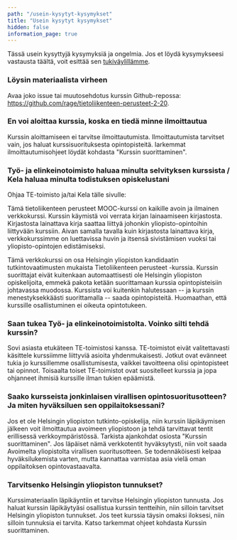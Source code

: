```yaml
---
path: "/usein-kysytyt-kysymykset"
title: "Usein kysytyt kysymykset"
hidden: false
information_page: true
---
```


Tässä usein kysyttyjä kysymyksiä ja ongelmia. Jos et löydä kysymykseesi vastausta täältä, voit esittää sen [tukiväylillämme](/tukivaylat).

<table-of-contents></table-of-contents>


### Löysin materiaalista virheen

Avaa joko issue tai muutosehdotus kurssin Github-repossa: https://github.com/rage/tietoliikenteen-perusteet-2-20.


### En voi aloittaa kurssia, koska en tiedä minne ilmoittautua

Kurssin aloittamiseen ei tarvitse ilmoittautumista. Ilmoittautumista tarvitset vain, jos haluat kurssisuorituksesta opintopisteitä. Iarkemmat ilmoittautumisohjeet löydät kohdasta "Kurssin suorittaminen". 


### Työ- ja elinkeinotoimisto haluaa minulta selvityksen kurssista  / Kela haluaa minulta todistuksen opiskelustani

Ohjaa TE-toimisto ja/tai Kela tälle sivulle:

Tämä tietoliikenteen perusteet MOOC-kurssi on kaikille avoin ja ilmainen verkkokurssi. Kurssin käymistä voi verrata kirjan lainaamiseen kirjastosta. Kirjastosta lainattava kirja saattaa liittyä johonkin yliopisto-opintoihin liittyvään kurssiin. Aivan samalla tavalla kuin kirjastosta lainattava kirja, verkkokurssimme on luettavissa huvin ja itsensä sivistämisen vuoksi tai yliopisto-opintojen edistämiseksi.

Tämä verkkokurssi on osa Helsingin yliopiston kandidaatin tutkintovaatimusten mukaista Tietoliikenteen perusteet -kurssia. Kurssin suorittajat eivät kuitenkaan automaattisesti ole Helsingin yliopiston opiskelijoita, emmekä pakota ketään suorittamaan kurssia opintopisteisiin johtavassa muodossa. Kurssista voi kuitenkin halutessaan -- ja kurssin menestyksekkäästi suorittamalla -- saada opintopisteitä. Huomaathan, että kurssille osallistuminen ei oikeuta opintotukeen.

### Saan tukea Työ- ja elinkeinotoimistolta. Voinko silti tehdä kurssin?

Sovi asiasta etukäteen TE-toimistosi kanssa. TE-toimistot eivät valitettavasti käsittele kurssiimme liittyviä asioita yhdenmukaisesti. Jotkut ovat evänneet tukia jo kurssillemme osallistumisesta, vaikkei tavoitteena olisi opintopisteet tai opinnot. Toisaalta toiset TE-toimistot ovat suositelleet kurssia ja jopa ohjanneet ihmisiä kurssille ilman tukien epäämistä.


### Saako kursseista jonkinlaisen virallisen opintosuoritusotteen? Ja miten hyväksiluen sen oppilaitoksessani?

Jos et ole Helsingin yliopiston tutkinto-opiskelija, niin kurssin läpikäymisen jälkeen voit ilmoittautua avoimeen yliopistoon ja tehdä tarvittavat tentit erillisessä verkkoympäristössä. Tarkista ajankohdat osiosta "Kurssin suorittaminen". Jos läpäiset nämä verkkotentit hyväksytysti, niin voit saada Avoimelta yliopistolta virallisen suoritusotteen. Se todennäköisesti kelpaa hyväksilukemista varten, mutta kannattaa varmistaa asia vielä oman oppilaitoksen opintovastaavalta.

### Tarvitsenko Helsingin yliopiston tunnukset?

Kurssimateriaalin läpikäyntiin et tarvitse Helsingin yliopiston tunnusta. Jos haluat kurssin läpikäytyäsi osallistua kurssin tentteihin, niin silloin tarvitset Helsingin yliopiston tunnukset. Jos teet kurssia täysin omaksi iloksesi, niin silloin tunnuksia ei tarvita. Katso tarkemmat ohjeet kohdasta Kurssin suorittaminen.



